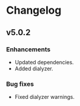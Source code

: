 # Changelog

## v5.0.2

### Enhancements

  * Updated dependencies.
  * Added dialyzer.

### Bug fixes

  * Fixed dialyzer warnings.
